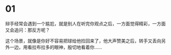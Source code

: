 # 01

辩手经常会遇到一个尴尬，就是别人在听完你观点之后，一方面觉得精彩，一方面又会追问：那反方呢？

这个场景，就像是你好不容易把球给他捡回来了，他大声赞美之后，转手又丢向另外一边，用看拉布拉多的眼神，殷切地看着你……